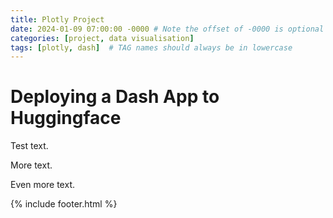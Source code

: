 ```yaml
---
title: Plotly Project
date: 2024-01-09 07:00:00 -0000 # Note the offset of -0000 is optional
categories: [project, data visualisation]
tags: [plotly, dash]  # TAG names should always be in lowercase
---
```


# Deploying a Dash App to Huggingface

Test text.

More text.

Even more text.

{% include footer.html %}